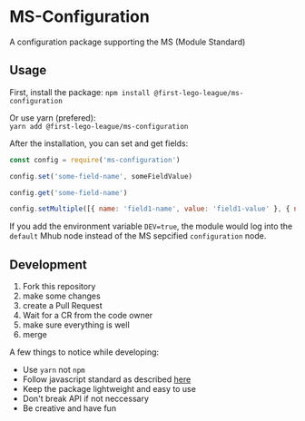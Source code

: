 # MS-Configuration

A configuration package supporting the MS (Module Standard)

## Usage

First, install the package:
`npm install @first-lego-league/ms-configuration`

Or use yarn (prefered):  
`yarn add @first-lego-league/ms-configuration`

After the installation, you can set and get fields:  
```javascript
const config = require('ms-configuration')

config.set('some-field-name', someFieldValue)

config.get('some-field-name')

config.setMultiple([{ name: 'field1-name', value: 'field1-value' }, { name: 'field2-name', value: 'field2-value' }, ...])

```

If you add the environment variable `DEV=true`, the module would log into the `default` Mhub node instead of the MS sepcified `configuration` node.

## Development
1. Fork this repository
2. make some changes
3. create a Pull Request
4. Wait for a CR from the code owner
5. make sure everything is well
6. merge

A few things to notice while developing:
* Use `yarn` not `npm`
* Follow javascript standard as described [here](https://standardjs.com/)
* Keep the package lightweight and easy to use
* Don't break API if not neccessary
* Be creative and have fun

